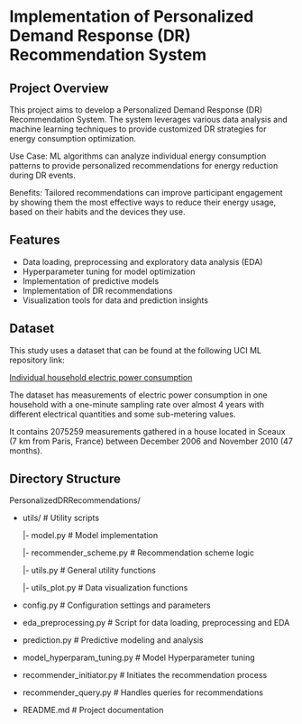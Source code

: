 # Implementation of Personalized Demand Response (DR) Recommendation System

## Project Overview
This project aims to develop a Personalized Demand Response (DR) Recommendation System. The system leverages various data analysis and machine learning techniques to provide customized DR strategies for energy consumption optimization.

Use Case: ML algorithms can analyze individual energy consumption patterns to provide personalized recommendations for energy reduction during DR events.

Benefits: Tailored recommendations can improve participant engagement by showing them the most effective ways to reduce their energy usage, based on their habits and the devices they use.

## Features
- Data loading, preprocessing and exploratory data analysis (EDA)
- Hyperparameter tuning for model optimization
- Implementation of predictive models
- Implementation of DR recommendations
- Visualization tools for data and prediction insights

## Dataset
This study uses a dataset that can be found at the following UCI ML repository link:

[Individual household electric power consumption](https://archive.ics.uci.edu/ml/datasets/individual+household+electric+power+consumption)

The dataset has measurements of electric power consumption in one household with a one-minute sampling rate over almost 4 years with different electrical quantities and some sub-metering values. 

It contains 2075259 measurements gathered in a house located in Sceaux (7 km from Paris, France) between December 2006 and November 2010 (47 months).

## Directory Structure
PersonalizedDRRecommendations/

- utils/ # Utility scripts

  |- model.py # Model implementation
  
  |- recommender_scheme.py # Recommendation scheme logic
  
  |- utils.py # General utility functions
  
  |- utils_plot.py # Data visualization functions

- config.py # Configuration settings and parameters
- eda_preprocessing.py # Script for data loading, preprocessing and EDA
- prediction.py # Predictive modeling and analysis
- model_hyperparam_tuning.py # Model Hyperparameter tuning
- recommender_initiator.py # Initiates the recommendation process
- recommender_query.py # Handles queries for recommendations
- README.md # Project documentation

